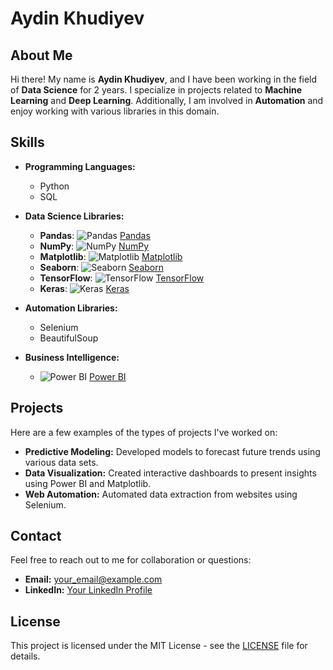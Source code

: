 # Aydin Khudiyev
## About Me
Hi there! My name is **Aydin Khudiyev**, and I have been working in the field of **Data Science** for 2 years. I specialize in projects related to **Machine Learning** and **Deep Learning**. Additionally, I am involved in **Automation** and enjoy working with various libraries in this domain.

## Skills
- **Programming Languages:** 
  - Python
  - SQL

- **Data Science Libraries:**
  - **Pandas**: ![Pandas](https://upload.wikimedia.org/wikipedia/commons/e/ef/Pandas_logo.svg) [Pandas](https://pandas.pydata.org/)
  - **NumPy**: ![NumPy](https://numpy.org/images/logo.svg) [NumPy](https://numpy.org/)
  - **Matplotlib**: ![Matplotlib](https://matplotlib.org/stable/_static/logo2.svg) [Matplotlib](https://matplotlib.org/)
  - **Seaborn**: ![Seaborn](https://seaborn.pydata.org/_images/seaborn-logo.svg) [Seaborn](https://seaborn.pydata.org/)
  - **TensorFlow**: ![TensorFlow](https://upload.wikimedia.org/wikipedia/commons/6/67/TensorFlow_logo_and_wordmark.svg) [TensorFlow](https://www.tensorflow.org/)
  - **Keras**: ![Keras](https://upload.wikimedia.org/wikipedia/commons/thumb/8/8d/Keras_logo.svg/200px-Keras_logo.svg.png) [Keras](https://keras.io/)

- **Automation Libraries:**
  - Selenium
  - BeautifulSoup

- **Business Intelligence:**
  - ![Power BI](https://upload.wikimedia.org/wikipedia/commons/0/0f/Power_BI_Logo.png) [Power BI](https://powerbi.microsoft.com/)

## Projects
Here are a few examples of the types of projects I've worked on:
- **Predictive Modeling:** Developed models to forecast future trends using various data sets.
- **Data Visualization:** Created interactive dashboards to present insights using Power BI and Matplotlib.
- **Web Automation:** Automated data extraction from websites using Selenium.

## Contact
Feel free to reach out to me for collaboration or questions:
- **Email:** [your_email@example.com](mailto:your_email@example.com)
- **LinkedIn:** [Your LinkedIn Profile](https://www.linkedin.com/in/yourprofile)

## License
This project is licensed under the MIT License - see the [LICENSE](LICENSE) file for details.

